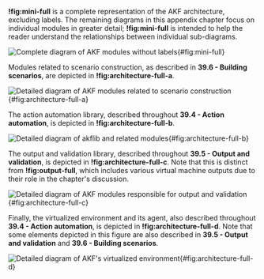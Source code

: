 
**!fig:mini-full** is a complete representation of the AKF architecture, excluding labels. The remaining diagrams in this appendix chapter focus on individual modules in greater detail; **!fig:mini-full** is intended to help the reader understand the relationships between individual sub-diagrams.

![Complete diagram of AKF modules without labels](mini-architecture-full.png){#fig:mini-full}

Modules related to scenario construction, as described in **39.6 - Building scenarios**, are depicted in **!fig:architecture-full-a**.

![Detailed diagram of AKF modules related to scenario construction](architecture-full-a.png){#fig:architecture-full-a}

The action automation library, described throughout **39.4 - Action automation**, is depicted in **!fig:architecture-full-b**. 

![Detailed diagram of `akflib` and related modules](architecture-full-b.png){#fig:architecture-full-b}

The output and validation library, described throughout **39.5 - Output and validation**, is depicted in **!fig:architecture-full-c**. Note that this is distinct from **!fig:output-full**, which includes various virtual machine outputs due to their role in the chapter's discussion.

![Detailed diagram of AKF modules responsible for output and validation](architecture-full-c.png){#fig:architecture-full-c}

Finally, the virtualized environment and its agent, also described throughout **39.4 - Action automation**, is depicted in **!fig:architecture-full-d**. Note that some elements depicted in this figure are also described in **39.5 - Output and validation** and **39.6 - Building scenarios**.

![Detailed diagram of AKF's virtualized environment](architecture-full-d.png){#fig:architecture-full-d}